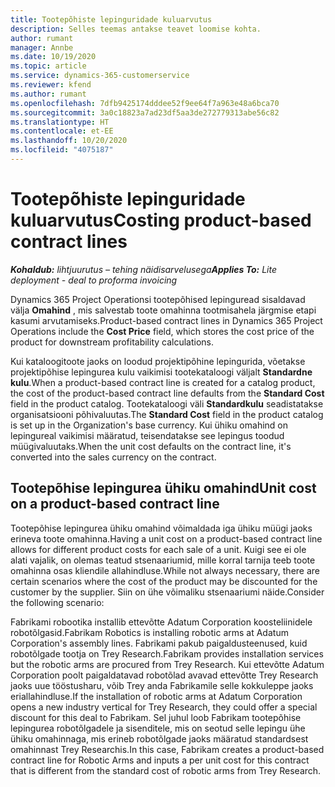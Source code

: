 ```yaml
---
title: Tootepõhiste lepinguridade kuluarvutus
description: Selles teemas antakse teavet loomise kohta.
author: rumant
manager: Annbe
ms.date: 10/19/2020
ms.topic: article
ms.service: dynamics-365-customerservice
ms.reviewer: kfend
ms.author: rumant
ms.openlocfilehash: 7dfb9425174dddee52f9ee64f7a963e48a6bca70
ms.sourcegitcommit: 3a0c18823a7ad23df5aa3de272779313abe56c82
ms.translationtype: HT
ms.contentlocale: et-EE
ms.lasthandoff: 10/20/2020
ms.locfileid: "4075187"
---
```

# <a name="costing-product-based-contract-lines"></a><span data-ttu-id="88146-103">Tootepõhiste lepinguridade kuluarvutus</span><span class="sxs-lookup"><span data-stu-id="88146-103">Costing product-based contract lines</span></span>

<span data-ttu-id="88146-104">_**Kohaldub:** lihtjuurutus – tehing näidisarvelusega_</span><span class="sxs-lookup"><span data-stu-id="88146-104">_**Applies To:** Lite deployment - deal to proforma invoicing_</span></span>


<span data-ttu-id="88146-105">Dynamics 365 Project Operationsi tootepõhised lepinguread sisaldavad välja **Omahind** , mis salvestab toote omahinna tootmisahela järgmise etapi kasumi arvutamiseks.</span><span class="sxs-lookup"><span data-stu-id="88146-105">Product-based contract lines in Dynamics 365 Project Operations include the **Cost Price** field, which stores the cost price of the product for downstream profitability calculations.</span></span>

<span data-ttu-id="88146-106">Kui kataloogitoote jaoks on loodud projektipõhine lepingurida, võetakse projektipõhise lepingurea kulu vaikimisi tootekataloogi väljalt **Standardne kulu**.</span><span class="sxs-lookup"><span data-stu-id="88146-106">When a product-based contract line is created for a catalog product, the cost of the product-based contract line defaults from the **Standard Cost** field in the product catalog.</span></span> <span data-ttu-id="88146-107">Tootekataloogi väli **Standardkulu** seadistatakse organisatsiooni põhivaluutas.</span><span class="sxs-lookup"><span data-stu-id="88146-107">The **Standard Cost** field in the product catalog is set up in the Organization's base currency.</span></span> <span data-ttu-id="88146-108">Kui ühiku omahind on lepingureal vaikimisi määratud, teisendatakse see lepingus toodud müügivaluutaks.</span><span class="sxs-lookup"><span data-stu-id="88146-108">When the unit cost defaults on the contract line, it's converted into the sales currency on the contract.</span></span>

## <a name="unit-cost-on-a-product-based-contract-line"></a><span data-ttu-id="88146-109">Tootepõhise lepingurea ühiku omahind</span><span class="sxs-lookup"><span data-stu-id="88146-109">Unit cost on a product-based contract line</span></span>

<span data-ttu-id="88146-110">Tootepõhise lepingurea ühiku omahind võimaldada iga ühiku müügi jaoks erineva toote omahinna.</span><span class="sxs-lookup"><span data-stu-id="88146-110">Having a unit cost on a product-based contract line allows for different product costs for each sale of a unit.</span></span> <span data-ttu-id="88146-111">Kuigi see ei ole alati vajalik, on olemas teatud stsenaariumid, mille korral tarnija teeb toote omahinna osas kliendile allahindluse.</span><span class="sxs-lookup"><span data-stu-id="88146-111">While not always necessary, there are certain scenarios where the cost of the product may be discounted for the customer by the supplier.</span></span> <span data-ttu-id="88146-112">Siin on ühe võimaliku stsenaariumi näide.</span><span class="sxs-lookup"><span data-stu-id="88146-112">Consider the following scenario:</span></span>

<span data-ttu-id="88146-113">Fabrikami robootika installib ettevõtte Adatum Corporation koosteliinidele robotõlgasid.</span><span class="sxs-lookup"><span data-stu-id="88146-113">Fabrikam Robotics is installing robotic arms at Adatum Corporation's assembly lines.</span></span> <span data-ttu-id="88146-114">Fabrikami pakub paigaldusteenused, kuid robotõlgade tootja on Trey Research.</span><span class="sxs-lookup"><span data-stu-id="88146-114">Fabrikam provides installation services but the robotic arms are procured from Trey Research.</span></span> <span data-ttu-id="88146-115">Kui ettevõtte Adatum Corporation poolt paigaldatavad robotõlad avavad ettevõtte Trey Research jaoks uue tööstusharu, võib Trey anda Fabrikamile selle kokkuleppe jaoks eriallahindluse.</span><span class="sxs-lookup"><span data-stu-id="88146-115">If the installation of robotic arms at Adatum Corporation opens a new industry vertical for Trey Research, they could offer a special discount for this deal to Fabrikam.</span></span> <span data-ttu-id="88146-116">Sel juhul loob Fabrikam tootepõhise lepingurea robotõlgadele ja sisenditele, mis on seotud selle lepingu ühe ühiku omahinnaga, mis erineb robotõlgade jaoks määratud standardsest omahinnast Trey Researchis.</span><span class="sxs-lookup"><span data-stu-id="88146-116">In this case, Fabrikam creates a product-based contract line for Robotic Arms and inputs a per unit cost for this contract that is different from the standard cost of robotic arms from Trey Research.</span></span>
